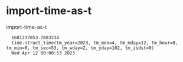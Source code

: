 # import-time-as-t
import-time-as-t

      1681237853.7883234
      time.struct_time(tm_year=2023, tm_mon=4, tm_mday=12, tm_hour=0, tm_min=0, tm_sec=53, tm_wday=2, tm_yday=102, tm_isdst=0)
      Wed Apr 12 00:00:53 2023
